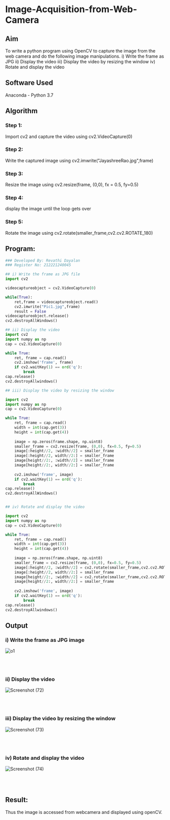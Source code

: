 # Image-Acquisition-from-Web-Camera
## Aim
 To write a python program using OpenCV to capture the image from the web camera and do the following image manipulations.
i) Write the frame as JPG 
ii) Display the video 
iii) Display the video by resizing the window
iv) Rotate and display the video

## Software Used
Anaconda - Python 3.7

## Algorithm
### Step 1:
Import cv2 and capture the video using cv2.VideoCapture(0)
</br>
### Step 2:
Write the captured image using cv2.imwrite("JayashreeRao.jpg",frame)
</br>
### Step 3:
Resize the image using cv2.resize(frame, (0,0), fx = 0.5, fy=0.5)
</br>
### Step 4:
display the image until the loop gets over
</br>
### Step 5:
Rotate the image using cv2.rotate(smaller_frame,cv2.cv2.ROTATE_180)
</br>

## Program:
``` Python
### Developed By: Revathi Dayalan
### Register No: 212221240045

## i) Write the frame as JPG file
import cv2

videocaptureobject = cv2.VideoCapture(0)

while(True):
    ret,frame = videocaptureobject.read()
    cv2.imwrite("Pic1.jpg",frame)
    result = False 
videocaptureobject.release()
cv2.destroyAllWindows()

## ii) Display the video
import cv2
import numpy as np
cap = cv2.VideoCapture(0)

while True:
    ret, frame = cap.read()
    cv2.imshow('frame', frame)
    if cv2.waitKey(1) == ord('q'):
        break
cap.release()
cv2.destroyAllwindows()

## iii) Display the video by resizing the window

import cv2
import numpy as np
cap = cv2.VideoCapture(0)

while True:
    ret, frame = cap.read()
    width = int(cap.get(3))
    height = int(cap.get(4))
    
    image = np.zeros(frame.shape, np.uint8)
    smaller_frame = cv2.resize(frame, (0,0), fx=0.5, fy=0.5)
    image[:height//2, :width//2] = smaller_frame
    image[:height//2, width//2:] = smaller_frame
    image[height//2:, :width//2] = smaller_frame
    image[height//2:, width//2:] = smaller_frame
    
    cv2.imshow('frame', image)
    if cv2.waitKey(1) == ord('q'):
        break
cap.release()
cv2.destroyAllWindows()


## iv) Rotate and display the video

import cv2
import numpy as np
cap = cv2.VideoCapture(0)

while True:
    ret, frame = cap.read()
    width = int(cap.get(3))
    height = int(cap.get(4))
    
    image = np.zeros(frame.shape, np.uint8)
    smaller_frame = cv2.resize(frame, (0,0), fx=0.5, fy=0.5)
    image[:height//2, :width//2] = cv2.rotate(smaller_frame,cv2.cv2.ROTATE_180)
    image[:height//2, width//2:] = smaller_frame
    image[height//2:, :width//2] = cv2.rotate(smaller_frame,cv2.cv2.ROTATE_180)
    image[height//2:, width//2:] = smaller_frame
    
    cv2.imshow('frame', image)
    if cv2.waitKey(1) == ord('q'):
        break
cap.release()
cv2.destroyAllwindows()


```
## Output

### i) Write the frame as JPG image
![o1](https://user-images.githubusercontent.com/96000574/166143644-84a8ad2f-34be-4b9c-a32c-d63a1e8092d4.PNG)


</br>
</br>


### ii) Display the video
![Screenshot (72)](https://user-images.githubusercontent.com/96000574/166143646-4dae87e0-ff56-4f9a-954a-e378b4ad3fd9.png)


</br>
</br>


### iii) Display the video by resizing the window

![Screenshot (73)](https://user-images.githubusercontent.com/96000574/166143653-302da9a5-2054-4587-94c8-ebd0647ee766.png)

</br>
</br>



### iv) Rotate and display the video
![Screenshot (74)](https://user-images.githubusercontent.com/96000574/166143663-96c816b9-a3bb-4b1b-bb53-041b458c5e79.png)


</br>
</br>





## Result:
Thus the image is accessed from webcamera and displayed using openCV.
